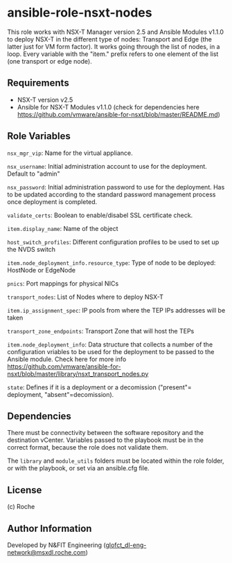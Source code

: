 ansible-role-nsxt-nodes
=========================

This role works with NSX-T Manager version 2.5 and Ansible Modules v1.1.0 to deploy NSX-T in the different type of nodes: Transport and Edge (the latter just for VM form factor). It works going through the list of nodes, in a loop. Every variable with the "item." prefix refers to one element of the list (one transport or edge node).

Requirements
------------
* NSX-T version v2.5
* Ansible for NSX-T Modules v1.1.0 (check for dependencies here https://github.com/vmware/ansible-for-nsxt/blob/master/README.md)

Role Variables
--------------

`nsx_mgr_vip`: Name for the virtual appliance.

`nsx_username`: Initial administration account to use for the deployment. Default to "admin"

`nsx_password`: Initial administration password to use for the deployment. Has to be updated according to the standard password management process once deployment is completed.

`validate_certs`: Boolean to enable/disabel SSL certificate check.

`item.display_name`:  Name of the object

`host_switch_profiles`: Different configuration profiles to be used to set up the NVDS switch 

`item.node_deployment_info.resource_type`: Type of node to be deployed: HostNode or EdgeNode

`pnics`: Port mappings for physical NICs

`transport_nodes`: List of Nodes where to deploy NSX-T

`item.ip_assignment_spec`: IP pools from where the TEP IPs addresses will be taken

`transport_zone_endpoints`: Transport Zone that will host the TEPs

`item.node_deployment_info`: Data structure that collects a number of the configuration vriables to be used for the deployment to be passed to the Ansible module. Check here for more info https://github.com/vmware/ansible-for-nsxt/blob/master/library/nsxt_transport_nodes.py

`state`: Defines if it is a deployment or a decomission ("present"= deployment, "absent"=decomission).

Dependencies
------------
There must be connectivity between the software repository and the destination vCenter. Variables passed to the playbook must be in the correct format, because the role does not validate them.

The `library` and `module_utils` folders must be located within the role folder, or with the playbook, or set via an ansible.cfg file.



License
-------
(c) Roche

Author Information
------------------
Developed by N&FIT Engineering (glofct_dl-eng-network@msxdl.roche.com)